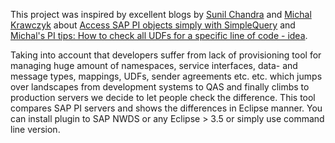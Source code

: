 This project was inspired by excellent blogs by [Sunil Chandra](http://scn.sap.com/people/sunil.chandra) and [Michal Krawczyk](http://scn.sap.com/people/michal.krawczyk2) about [Access SAP PI objects simply with SimpleQuery](http://wiki.sdn.sap.com/wiki/display/XI/Access+SAP+PI+objects+simply+with+SimpleQuery) and [Michal's PI tips: How to check all UDFs for a specific line of code - idea](http://scn.sap.com/community/pi-and-soa-middleware/blog/2012/07/03/michals-pi-tips-how-to-check-all-udfs-for-a-specific-line-of-code--idea).

Taking into account that developers suffer from lack of provisioning tool for managing huge amount of namespaces, service interfaces, data- and message types, mappings, UDFs, sender agreements etc. etc. which jumps over landscapes from development systems to QAS and finally climbs to production servers we decide to let people check the difference.
This tool  compares SAP PI servers and shows the differences  in Eclipse manner.
You can install plugin to SAP NWDS or any Eclipse > 3.5 or simply use command line version.